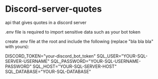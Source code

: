 # Discord-server-quotes
api that gives quotes in a discord server


.env file is required to import sensitive data such as your bot token

create .env file at the root and include the following (replace "bla bla bla" with yours):

DISCORD_TOKEN="your-discord_bot_token"
SQL_USER="YOUR-SQL-SERVER-USERNAME"
SQL_PASSWORD="YOUR-SQL-USERNAME-PASSWORD"
SQL_HOST="YOUR-SQL-SERVER-HOST"
SQL_DATABASE="YOUR-SQL-DATABASE"
